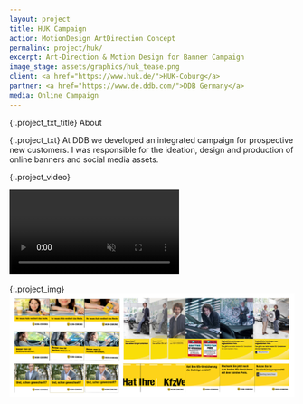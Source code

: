 ```yaml
---
layout: project
title: HUK Campaign
action: MotionDesign ArtDirection Concept
permalink: project/huk/
excerpt: Art-Direction & Motion Design for Banner Campaign 
image_stage: assets/graphics/huk_tease.png
client: <a href="https://www.huk.de/">HUK-Coburg</a>
partner: <a href="https://www.de.ddb.com/">DDB Germany</a>
media: Online Campaign
---
```


{:.project_txt_title}
About

{:.project_txt}
At DDB we developed an integrated campaign for prospective new
customers. I was responsible for the ideation, design and
production of online banners and social media assets.

{:.project_video}
<div>
<video loop muted autoplay >
<source src="{{ site.baseurl }}/assets/videos/HUK_banner-reel.webm" type="video/webm">
<source src="{{ site.baseurl }}/assets/videos/HUK_banner-reel.mp4" type="video/mp4">
<source src="{{ site.baseurl }}/assets/videos/HUK_banner-reel.ogg" type="video/ogg">
</video>
</div>

{:.project_img}
![Impressions](/assets/graphics/huk_screens.png)
